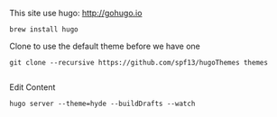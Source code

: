 This site use hugo: http://gohugo.io

```
brew install hugo
```

Clone to use the default theme before we have one

```
git clone --recursive https://github.com/spf13/hugoThemes themes
 
```

Edit Content

```
hugo server --theme=hyde --buildDrafts --watch
```